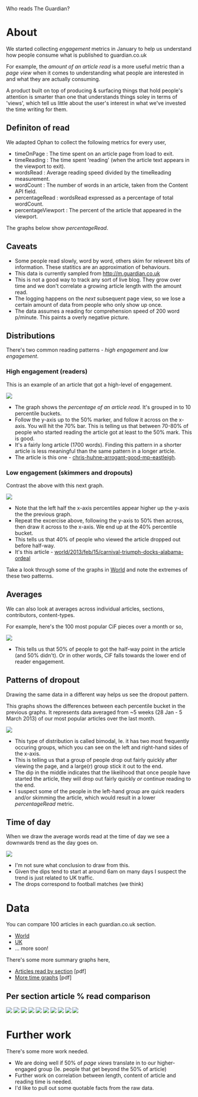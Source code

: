 Who reads The Guardian?

# About 

We started collecting _engagement_ metrics in January to help us understand how people consume what is published to guardian.co.uk

For example, the _amount of an article read_ is a more useful metric than a _page view_ when it comes to understanding what people are interested in and what they are actually consuming.

A product built on top of producing & surfacing things that hold people's attention is smarter than one that understands things soley in terms of 'views', which tell us little about the user's interest in what we've invested the time writing for them.

## Definiton of read

We adapted Ophan to collect the following metrics for every user,

 - timeOnPage         : The time spent on an article page from load to exit.
 - timeReading        : The time spent 'reading' (when the article text appears in the viewport to exit).
 - wordsRead          : Average reading speed divided by the timeReading measurement.
 - wordCount          : The number of words in an article, taken from the Content API field.
 - percentageRead     : wordsRead expressed as a percentage of total wordCount.
 - percentageViewport : The percent of the article that appeared in the viewport.

The graphs below show *percentageRead*.

## Caveats

- Some people read slowly, word by word, others skim for relevent bits of information. These statitics are an approximation of behaviours. 
- This data is currently sampled from http://m.guardian.co.uk
- This is not a good way to track any sort of live blog. They grow over time and we don't correlate a growing article length with the amount read.
- The logging happens on the *next* subsequent page view, so we lose a certain amount of data from people who only show up once. 
- The data assumes a reading for comprehension speed of 200 word p/minute. This paints a overly negative picture.

## Distributions

There's two common reading patterns - _high engagement_ and _low engagement_.

### High engagement (readers)

This is an example of an article that got a high-level of engagement.

![](graphs/chris-huhne-arrogant-good-mp-eastleigh-percentage-read.png)

- The graph shows the _percentage of an article read._ It's grouped in to 10 percentile buckets.
- Follow the y-axis up to the 50% marker, and follow it across on the x-axis. You will hit the 70% bar. This is telling us that between 70-80% of people who started reading the article got at least to the 50% mark. This is good.
- It's a fairly long article (1700 words). Finding this pattern in a shorter article is less meaningful than the same pattern in a longer article.
- The article is this one - [chris-huhne-arrogant-good-mp-eastleigh](http://www.guardian.co.uk/politics/2013/feb/09/chris-huhne-arrogant-good-mp-eastleigh). 

### Low engagement (skimmers and dropouts)

Contrast the above with this next graph.

![](graphs/world_2013_feb_15_carnival-triumph-docks-alabama-ordeal-percent-read.png)

- Note that the left half the x-axis percentiles appear higher up the y-axis the the previous graph.
- Repeat the excercise above, following the y-axis to 50% then across, then draw it across to the x-axis. We end up at the 40% percentile bucket.
- This tells us that 40% of people who viewed the article dropped out before half-way.
- It's this article - [world/2013/feb/15/carnival-triumph-docks-alabama-ordeal](http://www.guardian.co.uk/world/2013/feb/15/carnival-triumph-docks-alabama-ordeal)

Take a look through some of the graphs in [World](world.html) and note the extremes of these two patterns.

## Averages

We can also look at averages across individual articles, sections, contributors, content-types.

For example, here's the 100 most popular CiF pieces over a month or so,

![](graphs/comment-is-free-percent-read.png)

- This tells us that 50% of people to got the half-way point in the article (and 50% didn't). Or in other words, CiF falls towards the lower end of reader engagement.

## Patterns of dropout 

Drawing the same data in a different way helps us see the dropout pattern.

This graphs shows the differences between each percentile bucket in the previous graphs. It represents data averaged from ~5 weeks (28 Jan - 5 March 2013) of our most popular articles over the last month.

![](graphs/total-average-diff.png)

- This type of distribution is called bimodal, Ie. it has two most frequently occuring groups, which you can see on the left and right-hand sides of the x-axis. 
- This is telling us that a group of people drop out fairly quickly after viewing the page, and a large(r) group stick it out to the end.
- The dip in the middle indicates that the likelihood that once people have started the article, they will drop out fairly quickly _or_ continue reading to the end.
- I suspect some of the people in the left-hand group are quick readers and/or skimming the article, which would result in a lower _percentageRead_ metric.

## Time of day

When we draw the average words read at the time of day we see a downwards trend as the day goes on.

![](graphs/percent-read-over-time.png)

- I'm not sure what conclusion to draw from this.
- Given the dips tend to start at around 6am on many days I suspect the trend is just related to UK traffic.
- The drops correspond to football matches (we think)

# Data

You can compare 100 articles in each guardian.co.uk section.

- [World](world.html)
- [UK](uk.html)
- ... more soon!

There's some more summary graphs here,

- [Articles read by section](graphs/plots/article_percentage_read_by_section.pdf) [pdf]
- [More time graphs](graphs/plots/intraday_reading_stats_all_articles.pdf) [pdf]

## Per section article % read comparison 

![](graphs/article_percentage_read_by_section/1.png)
![](graphs/article_percentage_read_by_section/2.png)
![](graphs/article_percentage_read_by_section/3.png)
![](graphs/article_percentage_read_by_section/4.png)
![](graphs/article_percentage_read_by_section/5.png)
![](graphs/article_percentage_read_by_section/6.png)
![](graphs/article_percentage_read_by_section/7.png)
![](graphs/article_percentage_read_by_section/8.png)
![](graphs/article_percentage_read_by_section/9.png)
![](graphs/article_percentage_read_by_section/10.png)

# Further work

There's some more work needed.

- We are doing well if 50% of _page views_ translate in to our higher-engaged group (Ie. people that get beyond the 50% of article)
- Further work on correlation between length, content of article and reading time is needed.
- I'd like to pull out some quotable facts from the raw data.


